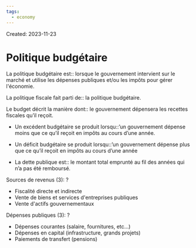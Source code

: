 ```yaml
---
tags:
  - economy
---
```

Created: 2023-11-23

# Politique budgétaire
La politique budgétaire est:: lorsque le gouvernement intervient sur le marché et utilise les dépenses publiques et/ou les impôts pour gérer l'économie.
<!--SR:!2023-12-19,8,170-->

La politique fiscale fait parti de:: la politique budgétaire.
<!--SR:!2023-12-30,15,190-->

Le budget décrit la manière dont:: le gouvernement dépensera les recettes fiscales qu’il reçoit.
<!--SR:!2023-12-29,15,210-->
- Un excédent budgétaire se produit lorsqu::’un gouvernement dépense moins que ce qu’il reçoit en impôts au cours d’une année.
<!--SR:!2023-12-22,15,230-->
- Un déficit budgétaire se produit lorsqu::’un gouvernement dépense plus que ce qu’il reçoit en impôts au cours d’une année
<!--SR:!2024-01-09,25,230-->
- La dette publique est:: le montant total emprunté au fil des années qui n’a pas été remboursé.
<!--SR:!2024-01-01,16,190-->

Sources de revenus (3):
?
- Fiscalité directe et indirecte
- Vente de biens et services d'entreprises publiques
- Vente d'actifs gouvernementaux
<!--SR:!2023-12-17,5,150-->

Dépenses publiques (3):
?
- Dépenses courantes (salaire, fournitures, etc...)
- Dépenses en capital (infrastructure, grands projets)
- Paiements de transfert (pensions)
<!--SR:!2024-01-05,20,210-->